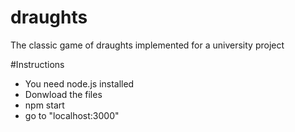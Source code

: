 # draughts
The classic game of draughts implemented for a university project

#Instructions
- You need node.js installed
- Donwload the files
- npm start
- go to "localhost:3000"
